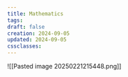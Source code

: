```yaml
---
title: Mathematics
tags: 
draft: false
creation: 2024-09-05
updated: 2024-09-05
cssclasses:
---
```

![[Pasted image 20250221215448.png]]
